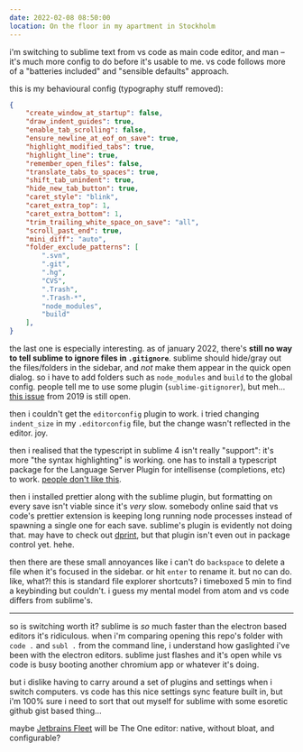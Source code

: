 ```yaml
---
date: 2022-02-08 08:50:00
location: On the floor in my apartment in Stockholm
---
```


i'm switching to sublime text from vs code as main code editor, and man – it's much more config to do before it's usable to me. vs code follows more of a "batteries included" and "sensible defaults" approach.

this is my behavioural config (typography stuff removed):

```json
{
    "create_window_at_startup": false,
    "draw_indent_guides": true,
    "enable_tab_scrolling": false,
    "ensure_newline_at_eof_on_save": true,
    "highlight_modified_tabs": true,
    "highlight_line": true,
    "remember_open_files": false,
    "translate_tabs_to_spaces": true,
    "shift_tab_unindent": true,
    "hide_new_tab_button": true,
    "caret_style": "blink",
    "caret_extra_top": 1,
    "caret_extra_bottom": 1,
    "trim_trailing_white_space_on_save": "all",
    "scroll_past_end": true,
    "mini_diff": "auto",
    "folder_exclude_patterns": [
        ".svn",
        ".git",
        ".hg",
        "CVS",
        ".Trash",
        ".Trash-*",
        "node_modules",
        "build"
    ],
}
```
the last one is especially interesting. as of january 2022, there's **still no way to tell sublime to ignore files in `.gitignore`**. sublime should hide/gray out the files/folders in the sidebar, and *not* make them appear in the quick open dialog. so i have to add folders such as `node_modules` and `build` to the global config. people tell me to use some plugin (`sublime-gitignorer`), but meh... [this issue](https://github.com/sublimehq/sublime_text/issues/2787) from 2019 is still open.

then i couldn't get the `editorconfig` plugin to work. i tried changing `indent_size` in my `.editorconfig` file, but the change wasn't reflected in the editor. joy.

then i realised that the typescript in sublime 4 isn't really "support": it's more "the syntax highlighting" is working. one has to install a typescript package for the Language Server Plugin for intellisense (completions, etc) to work. [people don't like this](https://forum.sublimetext.com/t/typescript-is-not-there-yet-to-be-called-supported/58768).

then i installed prettier along with the sublime plugin, but formatting on every save isn't viable since it's *very* slow. somebody online said that vs code's prettier extension is keeping long running node processes instead of spawning a single one for each save. sublime's plugin is evidently not doing that. may have to check out [dprint](https://github.com/dprint/dprint-sublime), but that plugin isn't even out in package control yet. hehe.

then there are these small annoyances like i can't do `backspace` to delete a file when it's focused in the sidebar. or hit `enter` to rename it. but no can do. like, what?! this is standard file explorer shortcuts? i timeboxed 5 min to find a keybinding but couldn't. i guess my mental model from atom and vs code differs from sublime's.

***

so is switching worth it? sublime is *so* much faster than the electron based editors it's ridiculous. when i'm comparing opening this repo's folder with `code .` and `subl .` from the command line, i understand how gaslighted i've been with the electron editors. sublime just flashes and it's open while vs code is busy booting another chromium app or whatever it's doing.

but i dislike having to carry around a set of plugins and settings when i switch computers. vs code has this nice settings sync feature built in, but i'm 100% sure i need to sort that out myself for sublime with some esoretic github gist based thing…

maybe [Jetbrains Fleet](https://www.jetbrains.com/fleet/) will be The One editor: native, without bloat, and configurable?
